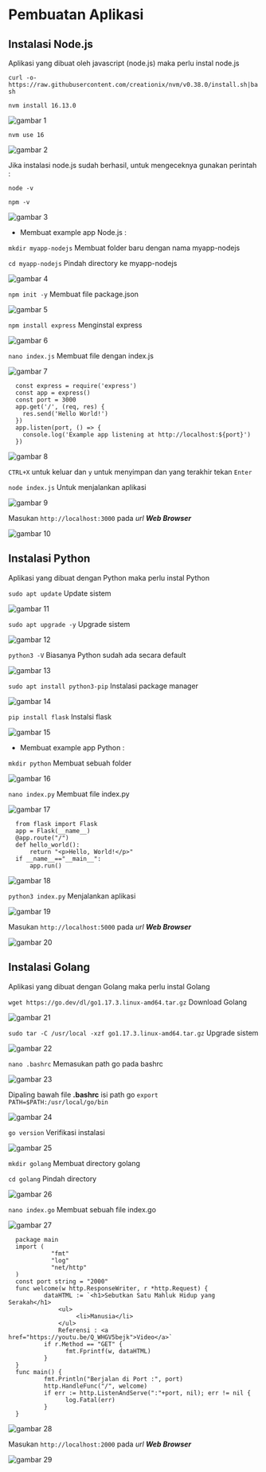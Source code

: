 # Pembuatan Aplikasi

## Instalasi Node.js

   Aplikasi yang dibuat oleh javascript (node.js) maka perlu instal node.js

   `curl -o- https://raw.githubusercontent.com/creationix/nvm/v0.38.0/install.sh|bash`

   `nvm install 16.13.0`
   
   ![gambar 1](assets/instal2.png)

   `nvm use 16`

   ![gambar 2](assets/cekcek.png)

   Jika instalasi node.js sudah berhasil, untuk mengeceknya gunakan perintah :

   `node -v`
   
   `npm -v`

   ![gambar 3](assets/ver.png)

-   Membuat example app Node.js :

   `mkdir myapp-nodejs` Membuat folder baru dengan nama myapp-nodejs

   `cd myapp-nodejs` Pindah directory ke myapp-nodejs

   ![gambar 4](assets/buatfolder.png)

   `npm init -y` Membuat file package.json

   ![gambar 5](assets/buatjson.png)

   `npm install express` Menginstal express

   ![gambar 6](assets/expressinstal.png)

   `nano index.js` Membuat file dengan index.js

   ![gambar 7](assets/nanabuat.png)

      const express = require('express')
      const app = express()
      const port = 3000
      app.get('/', (req, res) {
        res.send('Hello World!')
      })
      app.listen(port, () => {
        console.log('Example app listening at http://localhost:${port}')
      })

   ![gambar 8](assets/nanocode.png)    

   `CTRL+X` untuk keluar dan `y` untuk menyimpan dan yang terakhir tekan `Enter`

   `node index.js` Untuk menjalankan aplikasi

   ![gambar 9](assets/jalan.png)

   Masukan `http://localhost:3000` pada _url_ _**Web Browser**_

   ![gambar 10](assets/berjalan.png)

## Instalasi Python

   Aplikasi yang dibuat dengan Python maka perlu instal Python

   `sudo apt update` Update sistem

   ![gambar 11](assets/instal1.png)

   `sudo apt upgrade -y` Upgrade sistem

   ![gambar 12](assets/instalkk.png)

   `python3 -V` Biasanya Python sudah ada secara default

   ![gambar 13](assets/python3-v.png)

   `sudo apt install python3-pip` Instalasi package manager

   ![gambar 14](assets/pip.png)

   `pip install flask` Instalsi flask

   ![gambar 15](assets/instal4.png)

-   Membuat example app Python :

   `mkdir python` Membuat sebuah folder

   ![gambar 16](assets/folder.png)

   `nano index.py` Membuat file index.py

   ![gambar 17](assets/nanoedit.png)

      from flask import Flask
      app = Flask(__name__)
      @app.route("/")
      def hello_world():
          return "<p>Hello, World!</p>"
      if __name__=="__main__":
          app.run()

   ![gambar 18](assets/buatnano.png)

   `python3 index.py` Menjalankan aplikasi

   ![gambar 19](assets/menjalankan.png)

   Masukan `http://localhost:5000` pada _url_ _**Web Browser**_

   ![gambar 20](assets/webview.png)

## Instalasi Golang

   Aplikasi yang dibuat dengan Golang maka perlu instal Golang

   `wget https://go.dev/dl/go1.17.3.linux-amd64.tar.gz` Download Golang

   ![gambar 21](assets/down.png)

   `sudo tar -C /usr/local -xzf go1.17.3.linux-amd64.tar.gz` Upgrade sistem

   ![gambar 22](assets/extra.png)

   `nano .bashrc` Memasukan path go pada bashrc

   ![gambar 23](assets/editbash.png)

   Dipaling bawah file **.bashrc** isi path go `export PATH=$PATH:/usr/local/go/bin`

   ![gambar 24](assets/export.png)

   `go version` Verifikasi instalasi

   ![gambar 25](assets/verif.png)

   `mkdir golang` Membuat directory golang

   `cd golang` Pindah directory

   ![gambar 26](assets/buatfol.png)

   `nano index.go` Membuat sebuah file index.go

   ![gambar 27](assets/buatnano-go.png)

      package main
      import (
    	        "fmt"
    	        "log"
    	        "net/http"
      )
      const port string = "2000"
      func welcome(w http.ResponseWriter, r *http.Request) {
    	      dataHTML := `<h1>Sebutkan Satu Mahluk Hidup yang Serakah</h1>
    		      <ul>
    			       <li>Manusia</li>
    		      </ul>
    		      Referensi : <a href="https://youtu.be/Q_WHGV5bejk">Video</a>`
    	      if r.Method == "GET" {
    		        fmt.Fprintf(w, dataHTML)
    	      }
      }
      func main() {
    	      fmt.Println("Berjalan di Port :", port)
    	      http.HandleFunc("/", welcome)
    	      if err := http.ListenAndServe(":"+port, nil); err != nil {
    		        log.Fatal(err)
    	      }
      }

   ![gambar 28](assets/nanogoindex.png)

   Masukan `http://localhost:2000` pada _url_ _**Web Browser**_

   ![gambar 29](assets/out.png)
